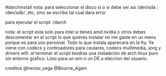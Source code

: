 #darchinstall 
nota:
para seleccionar el disco si o si debe ser asi /dev/sda ; /dev/sdb/ ,etc, sino se escribe tal cual dara error


para ejecutar el script      ./darch


nota: el script esta solo para intel si tienes amd nvidia o otros debes descomentar en el script lo que quieres instalar no me gaste en un menu porque es para uso personal. Todo lo que instala aparecera en la tty. Ya viene con codecs y controadores para ceulares, codecs multimedia, xorg y drivers wifi.
al terminar el script tendras una instalación de arch linux puro sin entorno grafico. Listo para un wm o un DE a eleccion del usuario.


creditos @hector_vega @Bourne_Again
